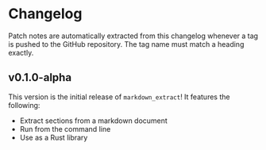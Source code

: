 # Changelog

Patch notes are automatically extracted from this changelog whenever a tag is
pushed to the GitHub repository. The tag name must match a heading exactly.

## v0.1.0-alpha

This version is the initial release of `markdown_extract`! It features the
following:

 - Extract sections from a markdown document
 - Run from the command line
 - Use as a Rust library
